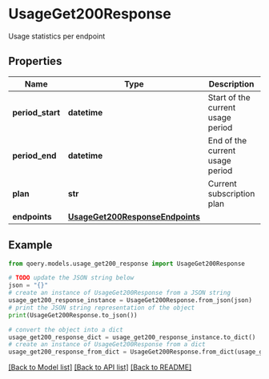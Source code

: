 # UsageGet200Response

Usage statistics per endpoint

## Properties

Name | Type | Description | Notes
------------ | ------------- | ------------- | -------------
**period_start** | **datetime** | Start of the current usage period | 
**period_end** | **datetime** | End of the current usage period | 
**plan** | **str** | Current subscription plan | 
**endpoints** | [**UsageGet200ResponseEndpoints**](UsageGet200ResponseEndpoints.md) |  | 

## Example

```python
from qoery.models.usage_get200_response import UsageGet200Response

# TODO update the JSON string below
json = "{}"
# create an instance of UsageGet200Response from a JSON string
usage_get200_response_instance = UsageGet200Response.from_json(json)
# print the JSON string representation of the object
print(UsageGet200Response.to_json())

# convert the object into a dict
usage_get200_response_dict = usage_get200_response_instance.to_dict()
# create an instance of UsageGet200Response from a dict
usage_get200_response_from_dict = UsageGet200Response.from_dict(usage_get200_response_dict)
```
[[Back to Model list]](../README.md#documentation-for-models) [[Back to API list]](../README.md#documentation-for-api-endpoints) [[Back to README]](../README.md)


